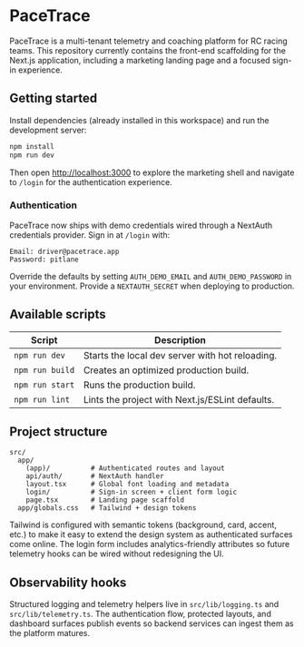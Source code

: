 # PaceTrace

PaceTrace is a multi-tenant telemetry and coaching platform for RC racing teams. This repository currently contains the front-end scaffolding for the Next.js application, including a marketing landing page and a focused sign-in experience.

## Getting started

Install dependencies (already installed in this workspace) and run the development server:

```bash
npm install
npm run dev
```

Then open [http://localhost:3000](http://localhost:3000) to explore the marketing shell and navigate to `/login` for the authentication experience.

### Authentication

PaceTrace now ships with demo credentials wired through a NextAuth credentials provider. Sign in at `/login` with:

```
Email: driver@pacetrace.app
Password: pitlane
```

Override the defaults by setting `AUTH_DEMO_EMAIL` and `AUTH_DEMO_PASSWORD` in your environment. Provide a `NEXTAUTH_SECRET` when deploying to production.

## Available scripts

| Script | Description |
| ------ | ----------- |
| `npm run dev` | Starts the local dev server with hot reloading. |
| `npm run build` | Creates an optimized production build. |
| `npm run start` | Runs the production build. |
| `npm run lint` | Lints the project with Next.js/ESLint defaults. |

## Project structure

```
src/
  app/
    (app)/          # Authenticated routes and layout
    api/auth/       # NextAuth handler
    layout.tsx      # Global font loading and metadata
    login/          # Sign-in screen + client form logic
    page.tsx        # Landing page scaffold
  app/globals.css   # Tailwind + design tokens
```

Tailwind is configured with semantic tokens (background, card, accent, etc.) to make it easy to extend the design system as authenticated surfaces come online. The login form includes analytics-friendly attributes so future telemetry hooks can be wired without redesigning the UI.

## Observability hooks

Structured logging and telemetry helpers live in `src/lib/logging.ts` and `src/lib/telemetry.ts`. The authentication flow, protected layouts, and dashboard surfaces publish events so backend services can ingest them as the platform matures.
